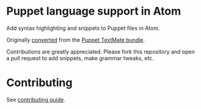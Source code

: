 # Puppet language support in Atom

Add syntax highlighting and snippets to Puppet files in Atom.

Originally [converted](http://atom.io/docs/latest/converting-a-text-mate-bundle)
from the [Puppet TextMate bundle](https://github.com/cburyta/puppet-textmate.tmbundle).

Contributions are greatly appreciated. Please fork this repository and open a
pull request to add snippets, make grammar tweaks, etc.

# Contributing

See [contributing guide](CONTRIBUTING.md).
